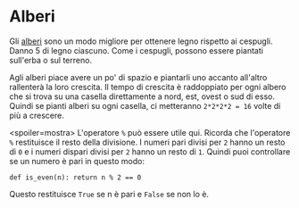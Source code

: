 # Alberi
Gli [alberi](objects/tree) sono un modo migliore per ottenere legno rispetto ai cespugli. Danno 5 di legno ciascuno. Come i cespugli, possono essere piantati sull'erba o sul terreno.

Agli alberi piace avere un po' di spazio e piantarli uno accanto all'altro rallenterà la loro crescita. Il tempo di crescita è raddoppiato per ogni albero che si trova su una casella direttamente a nord, est, ovest o sud di esso. Quindi se pianti alberi su ogni casella, ci metteranno `2*2*2*2 = 16` volte di più a crescere.

<spoiler=mostra> L'operatore `%` può essere utile qui. Ricorda che l'operatore `%` restituisce il resto della divisione. I numeri pari divisi per `2` hanno un resto di `0` e i numeri dispari divisi per `2` hanno un resto di `1`.
Quindi puoi controllare se un numero è pari in questo modo:

`def is_even(n):
	return n % 2 == 0`

Questo restituisce `True` se n è pari e `False` se non lo è.
</spoiler>